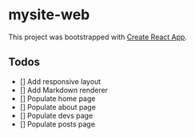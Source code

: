 # mysite-web

This project was bootstrapped with [Create React App](https://github.com/facebook/create-react-app).

## Todos

- [] Add responsive layout
- [] Add Markdown renderer
- [] Populate home page
- [] Populate about page
- [] Populate devs page
- [] Populate posts page
